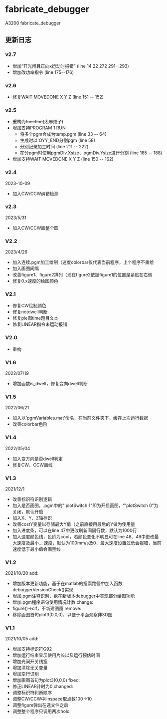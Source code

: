 # fabricate_debugger
A3200 fabricate_debugger

## 更新日志
### v2.7
+ 增加“开光闸且正向x运动时报错” (line 14 22 272 291--293)
+ 增加改功率指令 (line 175--176)
### v2.6
+ 修复WAIT MOVEDONE X Y Z (line 151 -- 152)
### v2.5
+ ~~重构为function(太麻烦了)~~
+ 增加支持PROGRAM 1 RUN
  + 将多个pgm合成为temp.pgm (line 33 -- 64)
  + 生成时以'OYY_END分割pgm (line 58)
  + 分别记录加工时间 (line 211 -- 222)
  + 在分pgm时使用pgmDiv.Xsize、pgmDiv.Ysize进行分割 (line 185 -- 188)
+ 增加支持WAIT MOVEDONE X Y Z (line 150 -- 162)
### v2.4
2023-10-09
+ 加入CW/CCW纠错检测
### v2.3
2023/5/31
+ 加入CW/CCW画整个圆
### V2.2
2023/4/26
+ 加入连续.pgm加工绘制（速度colorbar仅代表当前程序，上个程序不重绘
+ 加入画图间隔
+ 改善figure1、figure2排列（现在figure2依据figure1的位置是紧贴在右侧
+ 修复0.x速度的绘图颜色
### V2.1
+ 修复CW绘制颜色
+ 修复notdwell判断
+ 修复pie图time题目文本
+ 修复LINEAR指令未运动报错
### V2.0
+ 重构
### V1.6
2022/07/19
+ 增加函数is_dwell，修复变向dwell判断
### V1.5
2022/06/21
+ 加入以'pgmVariables.mat'命名，在当前文件夹下，缓存上次运行数据
+ 改善colorbar色阶
### V1.4
2022/05/04
+ 加入变方向是否dwell判定
+ 修复CW、CCW画线
### V1.3
2021/12/1
+ 改善标识符识别逻辑
+ 加入是否画图，.pgm中的"'plotSwitch 1"即为开启画图，"'plotSwitch 0"为关闭，默认开启
+ 加入X、Y、Z轴标识
+ 改善costY变量以存储最大Y值（之前直接用最后的Y做为使用量
+ 加入进度条，可以在line 47中更改刷新间隔行数，默认为1000行
+ 加入速度颜色线，色阶为cool，若颜色变化不明显可在line 48、49中更改最大速度及最小...
速度，默认为100mm/s及0，最大速度设置过低会报错，当前速度低于最小值会画黑线
### V1.2
2021/10/20
add:
+ 增加版本更新功能，基于在matlab的搜索路径中加入函数debuggerVersionCheck()实现
+ 增加.pgm注释识别，欲在新版本debugger中实现部分绘图功能
+ 增加.pgm程序语句使用情况计数
change:
+ figure()->clf，不新建图窗
remove:
+ 移除画图首句plot3(0,0,0)，以便于平面观察非3D图
### V1.1
2021/10/05
add:
+ 增加支持标识符G92
+ 增加运行结束显示使用片长以及运行预估时间
+ 增加光闸开关线宽
+ 增加清除无关变量
+ 增加空行识别
+ 增加画图首句为plot3(0,0,0)
fixed:
+ 修正LINEAR计时为0
changed:
+ 调整标识符判断顺序
+ 调整CW/CCW中linspace取点数100->10
+ 调整figure弹出在选文件之后
+ 调整整个程序只调用两次hold